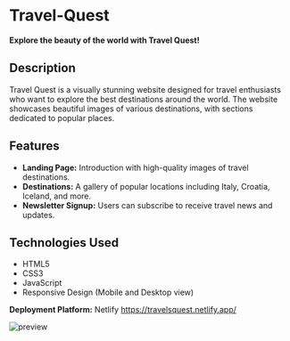 # Travel-Quest

**Explore the beauty of the world with Travel Quest!**

## Description
Travel Quest is a visually stunning website designed for travel enthusiasts who want to explore the best destinations around the world. The website showcases beautiful images of various destinations, with sections dedicated to popular places.

## Features
- **Landing Page:** Introduction with high-quality images of travel destinations.
- **Destinations:** A gallery of popular locations including Italy, Croatia, Iceland, and more.
- **Newsletter Signup:** Users can subscribe to receive travel news and updates.
  
## Technologies Used
- HTML5
- CSS3
- JavaScript
- Responsive Design (Mobile and Desktop view)

**Deployment Platform:** Netlify
https://travelsquest.netlify.app/

![preview](https://github.com/user-attachments/assets/bb139bfc-a6b9-41db-885e-8221d3e7419c)
